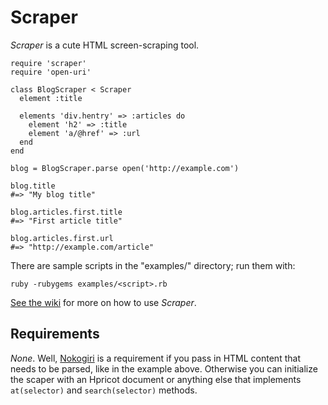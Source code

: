 Scraper
=======

*Scraper* is a cute HTML screen-scraping tool.

    require 'scraper'
    require 'open-uri'
    
    class BlogScraper < Scraper
      element :title
      
      elements 'div.hentry' => :articles do
        element 'h2' => :title
        element 'a/@href' => :url
      end
    end
    
    blog = BlogScraper.parse open('http://example.com')
    
    blog.title
    #=> "My blog title"
    
    blog.articles.first.title
    #=> "First article title"
    
    blog.articles.first.url
    #=> "http://example.com/article"

There are sample scripts in the "examples/" directory; run them with:

    ruby -rubygems examples/<script>.rb

[See the wiki][wiki] for more on how to use *Scraper*.

Requirements
------------

*None*. Well, [Nokogiri][] is a requirement if you pass in HTML content that needs to be parsed, like in the example above. Otherwise you can initialize the scaper with an Hpricot document or anything else that implements `at(selector)` and `search(selector)` methods.


[wiki]: http://wiki.github.com/mislav/scraper
[nokogiri]: http://nokogiri.rubyforge.org/nokogiri/
